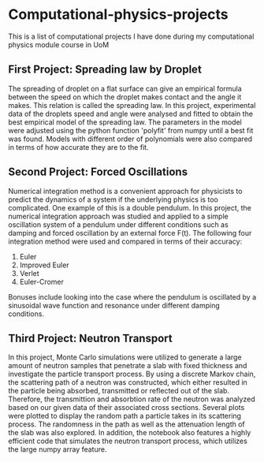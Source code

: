 # Computational-physics-projects
This is a list of computational projects I have done during my computational physics module course in UoM


## First Project: Spreading law by Droplet

The spreading of droplet on a flat surface can give an empirical formula between the speed on which the droplet makes contact and the angle it makes. This relation is called the spreading law. In this project, experimental data of the droplets speed and angle were analysed and fitted to obtain the best empirical model of the spreading law. 
The parameters in the model were adjusted using the python function 'polyfit' from numpy until a best fit was found. Models with different order of polynomials were also compared in terms of how accurate they are to the fit.

## Second Project: Forced Oscillations

Numerical integration method is a convenient approach for physicists to predict the dynamics of a system if the underlying physics is too complicated. One example of this is a double pendulum.
In this project, the numerical integration approach was studied and applied to a simple oscillation system of a pendulum under different conditions such as damping and forced oscillation by an external force F(t). The following four integration method were used and compared in terms of their accuracy:
1. Euler
2. Improved Euler
3. Verlet
4. Euler-Cromer

Bonuses include looking into the case where the pendulum is oscillated by a sinusoidal wave function and resonance under different damping conditions.

## Third Project: Neutron Transport

In this project, Monte Carlo simulations were utilized to generate a large amount of neutron samples that penetrate a slab with fixed thickness and investigate the particle transport process.
By using a discrete Markov chain, the scattering path of a neutron was constructed, which either resulted in the particle being absorbed, transmitted or reflected out of the slab. Therefore, the transmittion and absorbtion rate of the neutron was analyzed based on our given data of their associated cross sections.
Several plots were plotted to display the random path a particle takes in its scattering process. The randomness in the path as well as the attenuation length of the slab was also explored. In addition, the notebook also features a highly efficient code that simulates the neutron transport process, which utilizes the large numpy array feature.




